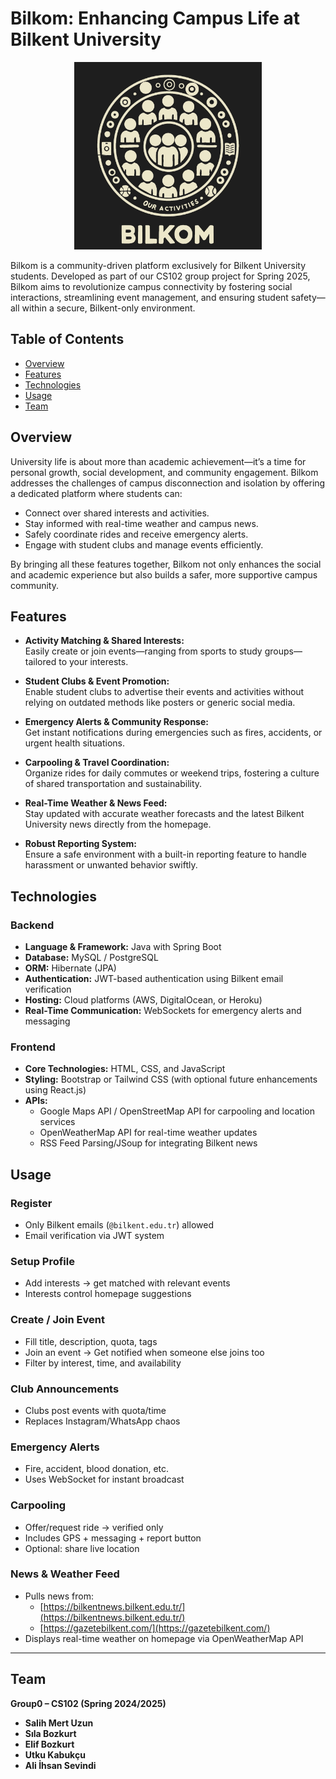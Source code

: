 # Bilkom: Enhancing Campus Life at Bilkent University

<p align="center">
  <img src="Media/logo.jpg" width="300"/>
</p>

Bilkom is a community-driven platform exclusively for Bilkent University students. Developed as part of our CS102 group project for Spring 2025, Bilkom aims to revolutionize campus connectivity by fostering social interactions, streamlining event management, and ensuring student safety—all within a secure, Bilkent-only environment.

## Table of Contents

- [Overview](#overview)
- [Features](#features)
- [Technologies](#technologies)
- [Usage](#usage)
- [Team](#team)

## Overview

University life is about more than academic achievement—it’s a time for personal growth, social development, and community engagement. Bilkom addresses the challenges of campus disconnection and isolation by offering a dedicated platform where students can:
- Connect over shared interests and activities.
- Stay informed with real-time weather and campus news.
- Safely coordinate rides and receive emergency alerts.
- Engage with student clubs and manage events efficiently.

By bringing all these features together, Bilkom not only enhances the social and academic experience but also builds a safer, more supportive campus community.

## Features

- **Activity Matching & Shared Interests:**  
  Easily create or join events—ranging from sports to study groups—tailored to your interests.

- **Student Clubs & Event Promotion:**  
  Enable student clubs to advertise their events and activities without relying on outdated methods like posters or generic social media.

- **Emergency Alerts & Community Response:**  
  Get instant notifications during emergencies such as fires, accidents, or urgent health situations.

- **Carpooling & Travel Coordination:**  
  Organize rides for daily commutes or weekend trips, fostering a culture of shared transportation and sustainability.

- **Real-Time Weather & News Feed:**  
  Stay updated with accurate weather forecasts and the latest Bilkent University news directly from the homepage.

- **Robust Reporting System:**  
  Ensure a safe environment with a built-in reporting feature to handle harassment or unwanted behavior swiftly.

## Technologies

### Backend
- **Language & Framework:** Java with Spring Boot  
- **Database:** MySQL / PostgreSQL  
- **ORM:** Hibernate (JPA)  
- **Authentication:** JWT-based authentication using Bilkent email verification  
- **Hosting:** Cloud platforms (AWS, DigitalOcean, or Heroku)  
- **Real-Time Communication:** WebSockets for emergency alerts and messaging

### Frontend
- **Core Technologies:** HTML, CSS, and JavaScript  
- **Styling:** Bootstrap or Tailwind CSS (with optional future enhancements using React.js)  
- **APIs:**  
  - Google Maps API / OpenStreetMap API for carpooling and location services  
  - OpenWeatherMap API for real-time weather updates  
  - RSS Feed Parsing/JSoup for integrating Bilkent news

## Usage

### Register
- Only Bilkent emails (`@bilkent.edu.tr`) allowed  
- Email verification via JWT system

### Setup Profile
- Add interests → get matched with relevant events  
- Interests control homepage suggestions

### Create / Join Event
- Fill title, description, quota, tags  
- Join an event → Get notified when someone else joins too  
- Filter by interest, time, and availability

### Club Announcements
- Clubs post events with quota/time  
- Replaces Instagram/WhatsApp chaos

### Emergency Alerts
- Fire, accident, blood donation, etc.  
- Uses WebSocket for instant broadcast

### Carpooling
- Offer/request ride → verified only  
- Includes GPS + messaging + report button  
- Optional: share live location

### News & Weather Feed
- Pulls news from:
  - [https://bilkentnews.bilkent.edu.tr/](https://bilkentnews.bilkent.edu.tr/)
  - [https://gazetebilkent.com/](https://gazetebilkent.com/)
- Displays real-time weather on homepage via OpenWeatherMap API

---

## Team

**Group0 – CS102 (Spring 2024/2025)**

- **Salih Mert Uzun**
- **Sıla Bozkurt**
- **Elif Bozkurt** 
- **Utku Kabukçu**   
- **Ali İhsan Sevindi** 


